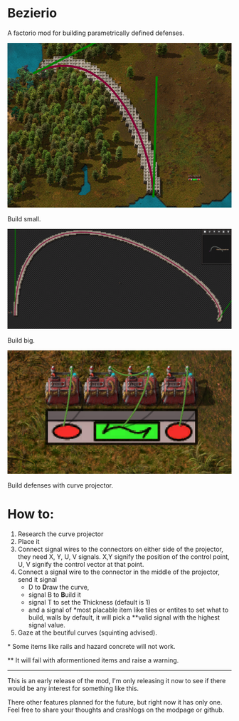 # Bezierio
A factorio mod for building parametrically defined defenses.


![Build small](https://github.com/DemonicLaxatives/Bezierio/blob/main/graphics/modpage/small-forest-wall.png)

Build small.


![Build big](https://github.com/DemonicLaxatives/Bezierio/blob/main/graphics/modpage/big-editor-wall.png)

Build big.


![Build with this](https://github.com/DemonicLaxatives/Bezierio/blob/main/graphics/modpage/curve-projector.png)

Build defenses with curve projector.

# How to:
1. Research the curve projector
2. Place it
3. Connect signal wires to the connectors on either side of the projector, they need X, Y, U, V signals. X,Y signify the position of the control point, U, V signify the control vector at that point.
4. Connect a signal wire to the connector in the middle of the projector, send it signal 
    - D to **D**raw the curve,
    - signal B to **B**uild it
    - signal T to set the **T**hickness (default is 1) 
    - and a signal of *most placable item like tiles or entites to set what to build, walls by default, it will pick a **valid signal with the highest signal value.
5. Gaze at the beutiful curves (squinting advised).

\* Some items like rails and hazard concrete will not work.

\*\* It will fail with aformentioned items and raise a warning.

------------
This is an early release of the mod, I'm only releasing it now to see if there would be any interest for something like this.

There other features planned for the future, but right now it has only one. Feel free to share your thoughts and crashlogs on the modpage or github.
